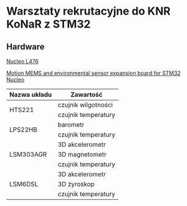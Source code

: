 # Warsztaty rekrutacyjne do KNR KoNaR z STM32

## Hardware

[Nucleo L476](https://www.st.com/en/evaluation-tools/nucleo-l476rg.html)

[Motion MEMS and environmental sensor expansion board for STM32 Nucleo](https://www.st.com/en/ecosystems/x-nucleo-iks01a2.html)

<table>
    <thead>
        <tr>
            <th>Nazwa układu</th>
            <th>Zawartość</th>
        </tr>
    </thead>
    <tbody>
        <tr>
            <td rowspan=2>HTS221</td>
            <td>czujnik wilgotności</td>
        </tr>
        <tr>
            <td>czujnik temperatury</td>
        </tr>
        <tr>
            <td rowspan=2>LPS22HB</td>
            <td>barometr</td>
        </tr>
        <tr>
            <td>czujnik temperatury</td>
        </tr>
        <tr>
            <td rowspan=3>LSM303AGR</td>
            <td>3D akcelerometr</td>
        </tr>
        <tr>
            <td>3D magnetometr</td>
        </tr>
        <tr>
            <td>czujnik temperatury</td>
        </tr>
        <tr>
            <td rowspan=3>LSM6DSL</td>
            <td>3D akcelerometr</td>
        </tr>
        <tr>
            <td>3D żyroskop</td>
        </tr>
        <tr>
            <td>czujnik temperatury</td>
        </tr>
    </tbody>
</table>

